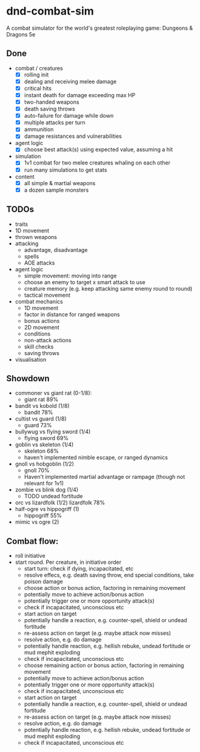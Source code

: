# dnd-combat-sim

A combat simulator for the world's greatest roleplaying game: Dungeons & Dragons 5e

## Done

- combat / creatures
  - [x] rolling init
  - [x] dealing and receiving melee damage
  - [x] critical hits
  - [x] instant death for damage exceeding max HP
  - [x] two-handed weapons
  - [x] death saving throws
  - [x] auto-failure for damage while down
  - [x] multiple attacks per turn
  - [x] ammunition
  - [x] damage resistances and vulnerabilities
- agent logic
  - [x] choose best attack(s) using expected value, assuming a hit
- simulation
  - [x] 1v1 combat for two melee creatures whaling on each other
  - [x] run many simulations to get stats
- content
  - [x] all simple & martial weapons
  - [x] a dozen sample monsters

## TODOs

- traits
- 1D movement
- thrown weapons
- attacking
  - advantage, disadvantage
  - spells
  - AOE attacks
- agent logic
  - simple movement: moving into range
  - choose an enemy to target x smart attack to use
  - creature memory (e.g. keep attacking same enemy round to round)
  - tactical movement
- combat mechanics
  - 1D movement
  - factor in distance for ranged weapons
  - bonus actions
  - 2D movement
  - conditions
  - non-attack actions
  - skill checks
  - saving throws
- visualisation

## Showdown

- commoner vs giant rat (0-1/8):
  - giant rat 89%
- bandit vs kobold (1/8)
  - bandit 78%
- cultist vs guard (1/8)
  - guard 73%
- bullywug vs flying sword (1/4)
  - flying sword 69%
- goblin vs skeleton (1/4)
  - skeleton 68%
  - haven't implemented nimble escape, or ranged dynamics
- gnoll vs hobgoblin (1/2)
  - gnoll 70%
  - Haven't implemented martial advantage or rampage (though not relevant for 1v1)
- zombie vs blink dog (1/4)
  - TODO undead fortitude
- orc vs lizardfolk (1/2)
  lizardfolk 78%
- half-ogre vs hippogriff (1)
  - hippogriff 55%
- mimic vs ogre (2)

## Combat flow:

- roll initiative
- start round. Per creature, in initiative order
  - start turn: check if dying, incapacitated, etc
  - resolve effecs, e.g. death saving throw, end special conditions, take poison damage
  - choose action or bonus action, factoring in remaining movement
  - potentially move to achieve action/bonus action
  - potentially trigger one or more opportunity attack(s)
  - check if incapacitated, unconscious etc
  - start action on target
  - potentially handle a reaction, e.g. counter-spell, shield or undead fortitude
  - re-assess action on target (e.g. maybe attack now misses)
  - resolve action, e.g. do damage
  - potentially handle reaction, e.g. hellish rebuke, undead fortitude or mud mephit exploding
  - check if incapacitated, unconscious etc
  - choose remaining action or bonus action, factoring in remaining movement
  - potentially move to achieve action/bonus action
  - potentially trigger one or more opportunity attack(s)
  - check if incapacitated, unconscious etc
  - start action on target
  - potentially handle a reaction, e.g. counter-spell, shield or undead fortitude
  - re-assess action on target (e.g. maybe attack now misses)
  - resolve action, e.g. do damage
  - potentially handle reaction, e.g. hellish rebuke, undead fortitude or mud mephit exploding
  - check if incapacitated, unconscious etc

